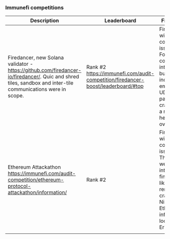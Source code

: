 

### Immunefi competitions

|  Description                                                                                                                                                   |  Leaderboard                                                                     |  Findings                                                                                                                           |  Comments                                                                                                                             |
|----------------------------------------------------------------------------------------------------------------------------------------------------------------|----------------------------------------------------------------------------------|-------------------------------------------------------------------------------------------------------------------------------------|---------------------------------------------------------------------------------------------------------------------------------------|
|  Firedancer, new Solana validator - https://github.com/firedancer-io/firedancer/.  Quic and shred tiles, sandbox and inter-tile communications were in scope.  | Rank #2 https://immunefi.com/audit-competition/firedancer-boost/leaderboard/#top | Finished with 5 confirmed issues.  Found a couple of interesting bugs, including empty UDP packet crash and a remote heap overflow. |  Most of the bugs were found during source code review.  Due to time limits had to use ASAN/MSAN, found a couple of issues with them. |
| Ethereum Attackathon https://immunefi.com/audit-competition/ethereum-protocol-attackathon/information/                                                         | Rank #2                                                                          | Finished with 7 confirmed issues. There were interesting findings, like remote crashes in Nimbus Eth2 and infinite loop in Erigon.  |  Wrote 20+ fuzzers during the contest. Spent most of the time with consensus clients.                                                 |
|                                                                                                                                                                |                                                                                  |                                                                                                                                     |                                                                                                                                       |
